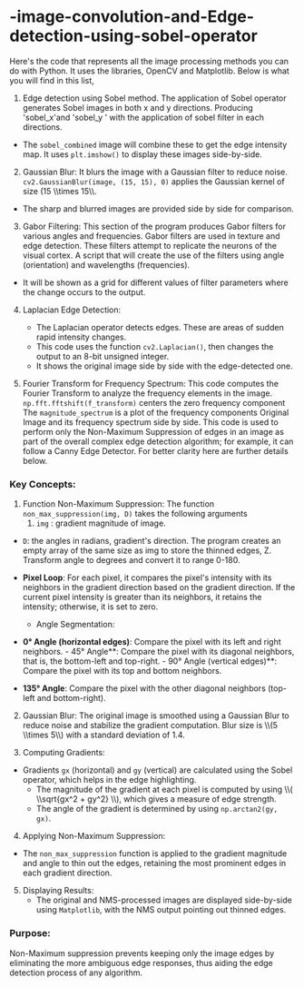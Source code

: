 # -image-convolution-and-Edge-detection-using-sobel-operator

Here's the code that represents all the image processing methods you can do with Python. It uses the libraries, OpenCV and Matplotlib. Below is what you will find in this list,

1. Edge detection using Sobel method.
   The application of Sobel operator generates Sobel images in both  x  and  y  directions.
   Producing 'sobel_x'and 'sobel_y ' with the application of sobel filter in each directions.
- The `sobel_combined` image will combine these to get the edge intensity map.
   It uses `plt.imshow()` to display these images side-by-side.

2. Gaussian Blur:
   It blurs the image with a Gaussian filter to reduce noise.
   `cv2.GaussianBlur(image, (15, 15), 0)` applies the Gaussian kernel of size \(15 \\\\times 15\\\\.
- The sharp and blurred images are provided side by side for comparison.

3. Gabor Filtering:
  This section of the program produces Gabor filters for various angles and frequencies.
  Gabor filters are used in texture and edge detection. These filters attempt to replicate the neurons of the visual cortex. 
  A script that will create the use of the filters using angle (orientation) and wavelengths (frequencies).
- It will be shown as a grid for different values of filter parameters where the change occurs to the output.

4. Laplacian Edge Detection:
   - The Laplacian operator detects edges. These are areas of sudden rapid intensity changes.
   - This code uses the function `cv2.Laplacian()`, then changes the output to an 8-bit unsigned integer.
   - It shows the original image side by side with the edge-detected one.

5. Fourier Transform for Frequency Spectrum: 
   This code computes the Fourier Transform to analyze the frequency elements in the image.
   `np.fft.fftshift(f_transform)` centers the zero frequency component
   The `magnitude_spectrum` is a plot of the frequency components
   Original Image and its frequency spectrum side by side.
This code is used to perform only the Non-Maximum Suppression of edges in an image as part of the overall complex edge detection algorithm; for example, it can follow a Canny Edge Detector. For better clarity here are further details below.

### Key Concepts:

1. Function Non-Maximum Suppression:
   The function `non_max_suppression(img, D)` takes the following arguments
   1. `img` : gradient magnitude of image.
- `D`: the angles in radians, gradient's direction.
  The program creates an empty array of the same size as img to store the thinned edges, Z.
  Transform angle to degrees and convert it to range 0-180.
- **Pixel Loop**: For each pixel, it compares the pixel's intensity with its neighbors in the gradient direction based on the gradient direction. If the current pixel intensity is greater than its neighbors, it retains the intensity; otherwise, it is set to zero.
 
     - Angle Segmentation:
- **0° Angle (horizontal edges)**: Compare the pixel with its left and right neighbors.
        - 45° Angle**: Compare the pixel with its diagonal neighbors, that is, the bottom-left and top-right.
        - 90° Angle (vertical edges)**: Compare the pixel with its top and bottom neighbors.
- **135° Angle**: Compare the pixel with the other diagonal neighbors (top-left and bottom-right).

2. Gaussian Blur:
   The original image is smoothed using a Gaussian Blur to reduce noise and stabilize the gradient computation. Blur size is \\\\(5 \\\\times 5\\\\) with a standard deviation of 1.4.

3. Computing Gradients:
- Gradients `gx` (horizontal) and `gy` (vertical) are calculated using the Sobel operator, which helps in the edge highlighting.
   - The magnitude of the gradient at each pixel is computed by using \\\\( \\\\sqrt{gx^2 + gy^2} \\\\), which gives a measure of edge strength.
   - The angle of the gradient is determined by using `np.arctan2(gy, gx)`.

4. Applying Non-Maximum Suppression:
- The `non_max_suppression` function is applied to the gradient magnitude and angle to thin out the edges, retaining the most prominent edges in each gradient direction.

5. Displaying Results:
   - The original and NMS-processed images are displayed side-by-side using `Matplotlib`, with the NMS output pointing out thinned edges.

### Purpose:
Non-Maximum suppression prevents keeping only the image edges by eliminating the more ambiguous edge responses, thus aiding the edge detection process of any algorithm.                                                                                                     
